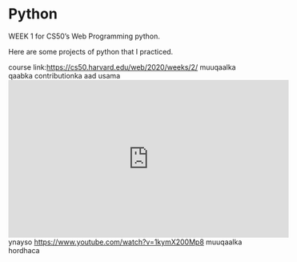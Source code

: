 # Python

WEEK 1 for CS50’s Web Programming python.

Here are some projects of python that I practiced.

course link:https://cs50.harvard.edu/web/2020/weeks/2/
muuqaalka qaabka contributionka aad usama<iframe width="560" height="315" src="https://www.youtube.com/embed/rDzoP8Bcqis" title="YouTube video player" frameborder="0" allow="accelerometer; autoplay; clipboard-write; encrypted-media; gyroscope; picture-in-picture; web-share" allowfullscreen></iframe>ynayso https://www.youtube.com/watch?v=1kymX200Mp8
muuqaalka hordhaca 
